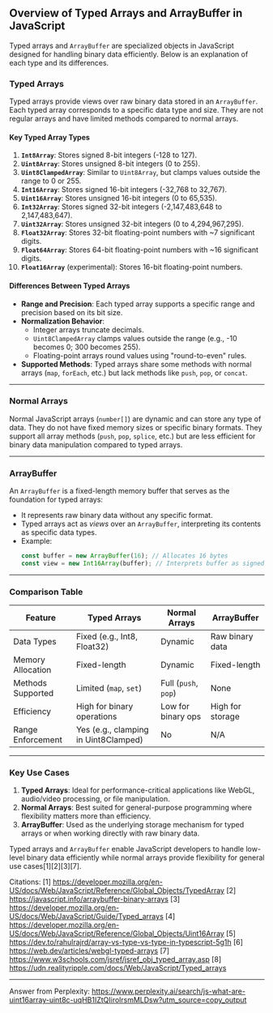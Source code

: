 ## Overview of Typed Arrays and ArrayBuffer in JavaScript

Typed arrays and `ArrayBuffer` are specialized objects in JavaScript designed for handling binary data efficiently. Below is
an explanation of each type and its differences.

### **Typed Arrays**

Typed arrays provide views over raw binary data stored in an `ArrayBuffer`. Each typed array corresponds to a specific data
type and size. They are not regular arrays and have limited methods compared to normal arrays.

#### **Key Typed Array Types**

1. **`Int8Array`**: Stores signed 8-bit integers (-128 to 127).
2. **`Uint8Array`**: Stores unsigned 8-bit integers (0 to 255).
3. **`Uint8ClampedArray`**: Similar to `Uint8Array`, but clamps values outside the range to 0 or 255.
4. **`Int16Array`**: Stores signed 16-bit integers (-32,768 to 32,767).
5. **`Uint16Array`**: Stores unsigned 16-bit integers (0 to 65,535).
6. **`Int32Array`**: Stores signed 32-bit integers (-2,147,483,648 to 2,147,483,647).
7. **`Uint32Array`**: Stores unsigned 32-bit integers (0 to 4,294,967,295).
8. **`Float32Array`**: Stores 32-bit floating-point numbers with ~7 significant digits.
9. **`Float64Array`**: Stores 64-bit floating-point numbers with ~16 significant digits.
10. **`Float16Array`** (experimental): Stores 16-bit floating-point numbers.

#### **Differences Between Typed Arrays**

- **Range and Precision**: Each typed array supports a specific range and precision based on its bit size.
- **Normalization Behavior**:
  - Integer arrays truncate decimals.
  - `Uint8ClampedArray` clamps values outside the range (e.g., -10 becomes 0; 300 becomes 255).
  - Floating-point arrays round values using "round-to-even" rules.
- **Supported Methods**: Typed arrays share some methods with normal arrays (`map`, `forEach`, etc.) but lack methods like
  `push`, `pop`, or `concat`.

---

### **Normal Arrays**

Normal JavaScript arrays (`number[]`) are dynamic and can store any type of data. They do not have fixed memory sizes or
specific binary formats. They support all array methods (`push`, `pop`, `splice`, etc.) but are less efficient for binary
data manipulation compared to typed arrays.

---

### **ArrayBuffer**

An `ArrayBuffer` is a fixed-length memory buffer that serves as the foundation for typed arrays:

- It represents raw binary data without any specific format.
- Typed arrays act as _views_ over an `ArrayBuffer`, interpreting its contents as specific data types.
- Example:
  ```javascript
  const buffer = new ArrayBuffer(16); // Allocates 16 bytes
  const view = new Int16Array(buffer); // Interprets buffer as signed 16-bit integers
  ```

---

### **Comparison Table**

| Feature           | Typed Arrays                         | Normal Arrays        | ArrayBuffer      |
| ----------------- | ------------------------------------ | -------------------- | ---------------- |
| Data Types        | Fixed (e.g., Int8, Float32)          | Dynamic              | Raw binary data  |
| Memory Allocation | Fixed-length                         | Dynamic              | Fixed-length     |
| Methods Supported | Limited (`map`, `set`)               | Full (`push`, `pop`) | None             |
| Efficiency        | High for binary operations           | Low for binary ops   | High for storage |
| Range Enforcement | Yes (e.g., clamping in Uint8Clamped) | No                   | N/A              |

---

### Key Use Cases

1. **Typed Arrays**: Ideal for performance-critical applications like WebGL, audio/video processing, or file manipulation.
2. **Normal Arrays**: Best suited for general-purpose programming where flexibility matters more than efficiency.
3. **ArrayBuffer**: Used as the underlying storage mechanism for typed arrays or when working directly with raw binary data.

Typed arrays and `ArrayBuffer` enable JavaScript developers to handle low-level binary data efficiently while normal arrays
provide flexibility for general use cases[1][2][3][7].

Citations: [1] https://developer.mozilla.org/en-US/docs/Web/JavaScript/Reference/Global_Objects/TypedArray [2]
https://javascript.info/arraybuffer-binary-arrays [3]
https://developer.mozilla.org/en-US/docs/Web/JavaScript/Guide/Typed_arrays [4]
https://developer.mozilla.org/en-US/docs/Web/JavaScript/Reference/Global_Objects/Uint16Array [5]
https://dev.to/rahulrajrd/array-vs-type-vs-type-in-typescript-5g1h [6] https://web.dev/articles/webgl-typed-arrays [7]
https://www.w3schools.com/jsref/jsref_obj_typed_array.asp [8] https://udn.realityripple.com/docs/Web/JavaScript/Typed_arrays

---

Answer from Perplexity:
https://www.perplexity.ai/search/js-what-are-uint16array-uint8c-uqHB1IZtQIirolrsmMLDsw?utm_source=copy_output
